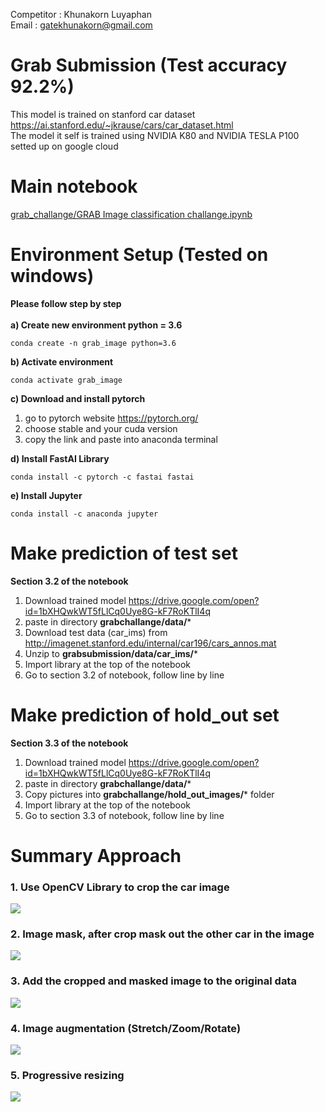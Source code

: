 Competitor : Khunakorn Luyaphan<br>
Email : gatekhunakorn@gmail.com

# Grab Submission (Test accuracy 92.2%)
This model is trained on stanford car dataset<br>
https://ai.stanford.edu/~jkrause/cars/car_dataset.html<br>
The model it self is trained using NVIDIA K80 and NVIDIA TESLA P100 setted up on google cloud
# Main notebook<br>
<a href="https://github.com/polohot/grabsubmission/blob/master/grab_challange/GRAB%20Image%20classification%20challange.ipynb">grab_challange/GRAB Image classification challange.ipynb</a><br>

# Environment Setup (Tested on windows)
**Please follow step by step**<br><br>
**a) Create new environment python = 3.6**
```
conda create -n grab_image python=3.6
```
**b) Activate environment**
```
conda activate grab_image
```
**c) Download and install pytorch**<br>
1. go to pytorch website https://pytorch.org/<br>
2. choose stable and your cuda version<br>
3. copy the link and paste into anaconda terminal<br>

**d) Install FastAI Library**
```
conda install -c pytorch -c fastai fastai
```
**e) Install Jupyter**
```
conda install -c anaconda jupyter 
```
# Make prediction of test set<br>
**Section 3.2 of the notebook**<br>
1. Download trained model https://drive.google.com/open?id=1bXHQwkWT5fLlCq0Uye8G-kF7RoKTlI4q <br>
2. paste in directory **grabchallange/data/***
3. Download test data (car_ims) from <br>
http://imagenet.stanford.edu/internal/car196/cars_annos.mat
4. Unzip to **grabsubmission/data/car_ims/***
5. Import library at the top of the notebook
6. Go to section 3.2 of notebook, follow line by line
# Make prediction of hold_out set <br>
**Section 3.3 of the notebook**<br>
1. Download trained model https://drive.google.com/open?id=1bXHQwkWT5fLlCq0Uye8G-kF7RoKTlI4q <br>
2. paste in directory **grabchallange/data/***<br>
3. Copy pictures into **grabchallange/hold_out_images/*** folder
4. Import library at the top of the notebook
5. Go to section 3.3 of notebook, follow line by line

# Summary Approach
### 1. Use OpenCV Library to crop the car image
<img src="http://drive.google.com/uc?export=view&id=1WzC6ZWrMrm3K3ihDUCNG6Akcrv1pZJsK"></img>
### 2. Image mask, after crop mask out the other car in the image
<img src="http://drive.google.com/uc?export=view&id=14-zUBNQonvUmIFu-QBX_S4FOus5jxLIW"></img>
### 3. Add the cropped and masked image to the original data<br>
<img src="http://drive.google.com/uc?export=view&id=1SWNo2JgvjxRsWrEWITi5YZxeDNwrrmhp"></img>
### 4. Image augmentation (Stretch/Zoom/Rotate)<br>
<img src="http://drive.google.com/uc?export=view&id=1B_W2211pwZq1vaQS_coj4Q_PUWPDwLIF"></img>
### 5. Progressive resizing<br>
<img src="http://drive.google.com/uc?export=view&id=1m4vIiS0Hp5j3-K2PQ56HlMm_oou6sr4c"></img>



